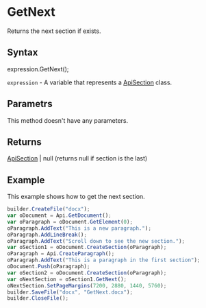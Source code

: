 # GetNext

Returns the next section if exists.

## Syntax

expression.GetNext();

`expression` - A variable that represents a [ApiSection](../ApiSection.md) class.

## Parametrs

This method doesn't have any parameters.

## Returns

[ApiSection](../ApiSection.md) &#124; null (returns null if section is the last)

## Example

This example shows how to get the next section.

```javascript
builder.CreateFile("docx");
var oDocument = Api.GetDocument();
var oParagraph = oDocument.GetElement(0);
oParagraph.AddText("This is a new paragraph.");
oParagraph.AddLineBreak();
oParagraph.AddText("Scroll down to see the new section.");
var oSection1 = oDocument.CreateSection(oParagraph);
oParagraph = Api.CreateParagraph();
oParagraph.AddText("This is a paragraph in the first section");
oDocument.Push(oParagraph);
var oSection2 = oDocument.CreateSection(oParagraph);
var oNextSection = oSection1.GetNext();
oNextSection.SetPageMargins(7200, 2880, 1440, 5760);
builder.SaveFile("docx", "GetNext.docx");
builder.CloseFile();
```